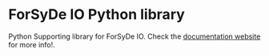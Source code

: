 # ForSyDe IO Python library

Python Supporting library for ForSyDe IO. 
Check the [documentation website](https://forsyde.github.io/forsyde-io/) for more info!.


